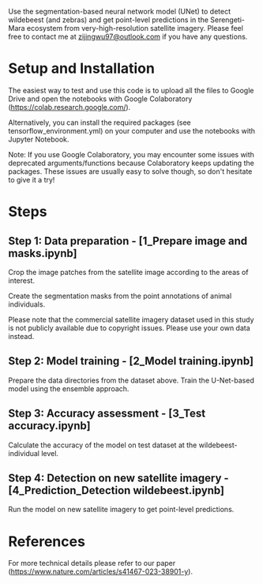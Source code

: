 
Use the segmentation-based neural network model (UNet) to detect wildebeest (and zebras) and get point-level predictions in the Serengeti-Mara ecosystem from very-high-resolution satellite imagery. 
Please feel free to contact me at zijingwu97@outlook.com if you have any questions.
# Setup and Installation
The easiest way to test and use this code is to upload all the files to Google Drive and open the notebooks with Google Colaboratory (https://colab.research.google.com/). </p>
Alternatively, you can install the required packages (see tensorflow_environment.yml) on your computer and use the notebooks with Jupyter Notebook. </p>
Note: If you use Google Colaboratory, you may encounter some issues with deprecated arguments/functions because Colaboratory keeps updating the packages. These issues are usually easy to solve though, so don't hesitate to give it a try!
# Steps
## Step 1: Data preparation - [1_Prepare image and masks.ipynb]
Crop the image patches from the satellite image according to the areas of interest.</p>
Create the segmentation masks from the point annotations of animal individuals.</p>
Please note that the commercial satellite imagery dataset used in this study is not publicly available due to copyright issues. Please use your own data instead.
## Step 2: Model training - [2_Model training.ipynb]
Prepare the data directories from the dataset above.
Train the U-Net-based model using the ensemble approach.
## Step 3: Accuracy assessment - [3_Test accuracy.ipynb]
Calculate the accuracy of the model on test dataset at the wildebeest-individual level.
## Step 4: Detection on new satellite imagery - [4_Prediction_Detection wildebeest.ipynb]
Run the model on new satellite imagery to get point-level predictions.
# References
For more technical details please refer to our paper (https://www.nature.com/articles/s41467-023-38901-y).
